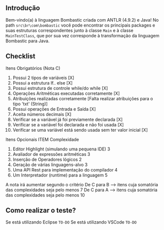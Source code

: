 ## Introdução

Bem-vindo(a) à linguagem Bombastic criada com ANTLR (4.9.2) e Java! No path `src\br\com\bombastic` você pode encontrar os principais packages e suas estruturas correspondentes junto à classe `Main` e à classe `MainTestClass`, que por sua vez corresponde à transformação da linguagem Bombastic para Java.

## Checklist
Itens Obrigatórios (Nota C)
1. Possui 2 tipos de variáveis [X]
2. Possui a estrutura If.. else [X]
3. Possui estrutura de controle while/do while [X]
4. Operações Aritméticas executadas corretamente [X]
5. Atribuições realizadas corretamente [Falta realizar atribuições para o tipo 'txt' (String)]
6. Possui operações de Entrada e Saída [X]
7. Aceita números decimais [X]
8. Verificar se a variável já foi previamente declarada [X]
9. Verificar se a variável foi declarada e não foi usada [X]
10. Verificar se uma variável está sendo usada sem ter valor inicial [X]

Itens Opcionais 
ITEM                                               Complexidade
1. Editor Highlight (simulando uma pequena IDE)     3
2. Avaliador de expressões aritméticas              3
3. Inserção de Operadores lógicos                   2
4. Geração de várias linguagens-alvo                3
5. Uma API Rest para implementação do compilador    4
6. Um Interpretador (runtime) para a linguagem      5

A nota irá aumentar segundo o critério
De C para B —> itens cuja somatória das complexidades seja pelo menos 7
De C para A —> itens cuja somatória das complexidades seja pelo menos 10

## Como realizar o teste?

Se está utilizando Eclipse
`TO-DO`
Se está utilizando VSCode
`TO-DO`
